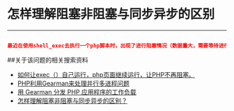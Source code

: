 # 怎样理解阻塞非阻塞与同步异步的区别

---
```json

最近在使用shell_exec去执行一个php脚本时，出现了进行阻塞情况（数据量大，需要等待进行执行结果，时间耗费太长）。于是找了搜索该问题的解决方法

```

##关于该问题的相关搜索资料

+ [如何让exec（）自己运行，php页面继续运行，让PHP不再阻塞。](http://ju.outofmemory.cn/entry/104016)
+ [PHP利用Gearman来处理并行多进程问题](http://www.yuansir-web.com/2013/11/25/php%E5%88%A9%E7%94%A8gearman%E6%9D%A5%E5%A4%84%E7%90%86%E5%B9%B6%E8%A1%8C%E5%A4%9A%E8%BF%9B%E7%A8%8B%E9%97%AE%E9%A2%98/)
+ [用 Gearman 分发 PHP 应用程序的工作负载](http://www.ibm.com/developerworks/cn/opensource/os-php-gearman/)
+ [怎样理解阻塞非阻塞与同步异步的区别？](http://www.zhihu.com/question/19732473)
